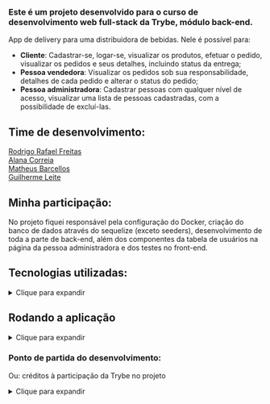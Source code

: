 ### Este é um projeto desenvolvido para o curso de desenvolvimento web full-stack da Trybe, módulo back-end.  
  
App de delivery para uma distribuidora de bebidas. Nele é possível para:
* **Cliente**: Cadastrar-se, logar-se, visualizar os produtos, efetuar o pedido, visualizar os pedidos e seus detalhes, incluindo status da entrega;  
* **Pessoa vendedora**: Visualizar os pedidos sob sua responsabilidade, detalhes de cada pedido e alterar o status do pedido;
* **Pessoa administradora**: Cadastrar pessoas com qualquer nível de acesso, visualizar uma lista de pessoas cadastradas, com a possibilidade de excluí-las.
  
  
## Time de desenvolvimento:  
[Rodrigo Rafael Freitas](https://github.com/R-R-Freitas)  
[Alana Correia](https://github.com/AlanaCorreia)  
[Matheus Barcellos](https://github.com/MatheusBarcellosDev)  
[Guilherme Leite](https://github.com/guilherme-leite)  
  
## Minha participação:  
No projeto fiquei responsável pela configuração do Docker, criação do banco de dados através do sequelize (exceto seeders), desenvolvimento de toda a parte de back-end, além dos componentes da tabela de usuários na página da pessoa administradora e dos testes no front-end.  
  
## Tecnologias utilizadas:  
<details>  
  <summary>Clique para expandir</summary>  
  
* JavaScript  
* NodeJS  
* MySQL    
* Express  
* Sequelize  
* React  
* Sinon  
* Chai  
* Jest  
* Docker  

</details>  
  
## Rodando a aplicação
  
<details>  
  <summary>Clique para expandir</summary>  
  
  Você pode rodar a aplicação na sua máquina através do terminal, na pasta onde será instalada:  
  
```
git clone git@github.com:R-R-Freitas/delivery-app.git
cd delivery-app  
npm install  
npm run compose-up-dev
```  
</details>  
  
### Ponto de partida do desenvolvimento:  
Ou: créditos à participação da Trybe no projeto  
<details>  
  <summary>Clique para expandir</summary>  
  
  A Trybe disponibilizou um projeto apenas com configurações iniciais para o projeto, uma vez que essas configurações eram necessárias para o bom funcionamento das ferramentas de avaliação.  
  
  Desses arquivos, muitos precisaram ser removidos para publicação em repositório público, em cumprimento ao disposto no **Manual da Pessoa Estudante** e nos **Termos de Uso da Trybe**.  
  
  Os demais arquivos disponibilizados inicialmente e que não foram substancialmente alterados, são portanto de autoria exclusiva da Trybe. Abaixo é possível ver a lista dos mesmos:  
  
  <details>  
    <summary>Clique aqui para expandir</summary>  
    
      .editorconfig  
      .gitignore  
      .npmrc  
      data-testids.txt  
      pm2.dev.config.yml  
      pm2.test.config.yml  
      back-end/.eslintignore  
      back-end/.eslintrc.json  
      back-end/.gitignore  
      back-end/.sequelizerc  
      back-end/jwt.evaluation.key  
      back-end/nyc.config.js  
      back-end/src/api/server.js  
      back-end/src/database/config/config.js  
      back-end/src/database/models/index.js  
      front-end/.env.example  
      front-end/.eslintignore  
      front-end/.eslintrc.json  
      front-end/.gitignore  
      front-end/.stylelintignore  
      front-end/.stylelintrc.json  
      front-end/public/favicon.ico  
      front-end/public/index.html  
      front-end/public/logo192.png  
      front-end/public/logo512.png  
      front-end/public/manifest.json  
      front-end/public/robots.txt  
      front-end/src/images/rockGlass.svg  
      front-end/src/index.css  
      front-end/src/reportWebVitals.js  
      front-end/src/setupTests.js  
      scripts/*  
  </details>  
  
</details>  

